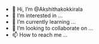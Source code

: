 - 👋 Hi, I’m @Akshithakokkirala
- 👀 I’m interested in ...
- 🌱 I’m currently learning ...
- 💞️ I’m looking to collaborate on ...
- 📫 How to reach me ...

<!---
Akshithakokkirala/Akshithakokkirala is a ✨ special ✨ repository because its `README.md` (this file) appears on your GitHub profile.
You can click the Preview link to take a look at your changes.
--->
